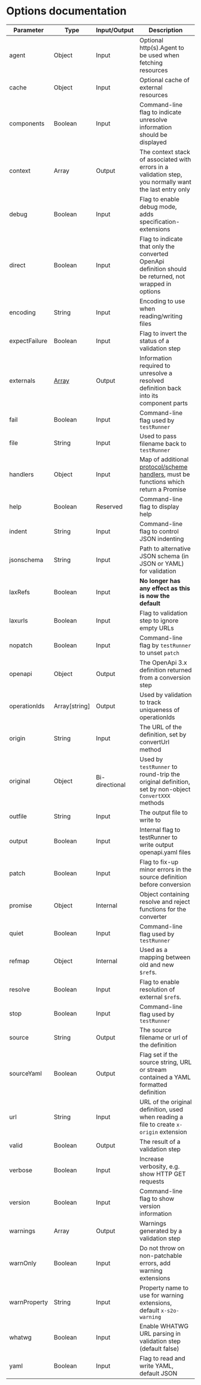 # Options documentation

Parameter|Type|Input/Output|Description
|---|---|---|---|
agent|Object|Input|Optional http(s).Agent to be used when fetching resources
cache|Object|Input|Optional cache of external resources
components|Boolean|Input|Command-line flag to indicate unresolve information should be displayed
context|Array|Output|The context stack of associated with errors in a validation step, you normally want the last entry only
debug|Boolean|Input|Flag to enable debug mode, adds specification-extensions
direct|Boolean|Input|Flag to indicate that only the converted OpenApi definition should be returned, not wrapped in options
encoding|String|Input|Encoding to use when reading/writing files
expectFailure|Boolean|Input|Flag to invert the status of a validation step
externals|[Array](externals.md)|Output|Information required to unresolve a resolved definition back into its component parts
fail|Boolean|Input|Command-line flag used by `testRunner`
file|String|Input|Used to pass filename back to `testRunner`
handlers|Object|Input|Map of additional [protocol/scheme handlers](handlers.md), must be functions which return a Promise
help|Boolean|Reserved|Command-line flag to display help
indent|String|Input|Command-line flag to control JSON indenting
jsonschema|String|Input|Path to alternative JSON schema (in JSON or YAML) for validation
laxRefs|Boolean|Input|**No longer has any effect as this is now the default**
laxurls|Boolean|Input|Flag to validation step to ignore empty URLs
nopatch|Boolean|Input|Command-line flag by `testRunner` to unset `patch`
openapi|Object|Output|The OpenApi 3.x definition returned from a conversion step
operationIds|Array[string]|Output|Used by validation to track uniqueness of operationIds
origin|String|Input|The URL of the definition, set by convertUrl method
original|Object|Bi-directional|Used by `testRunner` to round-trip the original definition, set by non-object `ConvertXXX` methods
outfile|String|Input|The output file to write to
output|Boolean|Input|Internal flag to testRunner to write output openapi.yaml files
patch|Boolean|Input|Flag to fix-up minor errors in the source definition before conversion
promise|Object|Internal|Object containing resolve and reject functions for the converter
quiet|Boolean|Input|Command-line flag used by `testRunner`
refmap|Object|Internal|Used as a mapping between old and new `$ref`s.
resolve|Boolean|Input|Flag to enable resolution of external `$ref`s.
stop|Boolean|Input|Command-line flag used by `testRunner`
source|String|Output|The source filename or url of the definition
sourceYaml|Boolean|Output|Flag set if the source string, URL or stream contained a YAML formatted definition
url|String|Input|URL of the original definition, used when reading a file to create `x-origin` extension
valid|Boolean|Output|The result of a validation step
verbose|Boolean|Input|Increase verbosity, e.g. show HTTP GET requests
version|Boolean|Input|Command-line flag to show version information
warnings|Array|Output|Warnings generated by a validation step
warnOnly|Boolean|Input|Do not throw on non-patchable errors, add warning extensions
warnProperty|String|Input|Property name to use for warning extensions, default `x-s2o-warning`
whatwg|Boolean|Input|Enable WHATWG URL parsing in validation step (default false)
yaml|Boolean|Input|Flag to read and write YAML, default JSON

